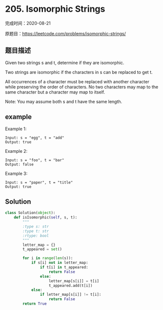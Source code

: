# 205. Isomorphic Strings

完成时间：2020-08-21

原题目：https://leetcode.com/problems/isomorphic-strings/

## 题目描述

Given two strings s and t, determine if they are isomorphic.

Two strings are isomorphic if the characters in s can be replaced to get t.

All occurrences of a character must be replaced with another character while preserving the order of characters. No two characters may map to the same character but a character may map to itself.

Note:
You may assume both s and t have the same length.

## example

Example 1:
```
Input: s = "egg", t = "add"
Output: true
```

Example 2:
```
Input: s = "foo", t = "bar"
Output: false
```

Example 3:
```
Input: s = "paper", t = "title"
Output: true
```

## Solution
```python
class Solution(object):
    def isIsomorphic(self, s, t):
        """
        :type s: str
        :type t: str
        :rtype: bool
        """
        letter_map = {}
        t_appeared = set()

        for i in range(len(s)):
            if s[i] not in letter_map:
                if t[i] in t_appeared:
                    return False
                else:
                    letter_map[s[i]] = t[i]
                    t_appeared.add(t[i])
            else:
                if letter_map[s[i]] != t[i]:
                    return False
        return True
```
